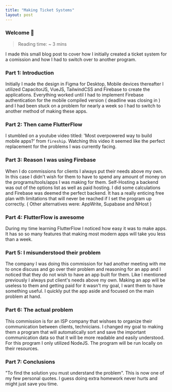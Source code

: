 ```yaml
---
title: "Making Ticket Systems"
layout: post
---
```


### Welcome 👋

> Reading time: ~ 3 mins

I made this small blog post to cover how I initially created a ticket system for a comission and how I had to switch over to another program.



### Part 1: Introduction

Initially I made the design in Figma for Desktop, Mobile devices thereafter I utilized CapacitorJS, VueJS, TailwindCSS and Firebase to create the applications. Everything worked until I had to implement Firebase authentication for the mobile compiled version ( deadline was closing in ) and I had been stuck on a problem for nearly a week so I had to switch to another method of making these apps.

### Part 2: Then came FlutterFlow

I stumbled on a youtube video titled: 'Most overpowered way to build mobile apps?' from `fireship`. Watching this video it seemed like the perfect replacement for the problems I was currently facing. 

### Part 3: Reason I was using Firebase

When I do commissions for clients I always put their needs above my own. In this case I didn't wish for them to have to spend any amount of money on the programs/tools/apps I was making for them. Self-Hosting a backend was out of the options list as well as paid hosting. I did some calculations and Firebase was deemed the perfect backend. It has a really enticing free plan with limitations that will never be reached if I set the program up correctly. ( Other alternatives were: AppWrite, Supabase and NHost )

### Part 4: FlutterFlow is awesome

During my time learning FlutterFlow I noticed how easy it was to make apps. It has so so many features that making most modern apps will take you less than a week.

### Part 5: I misunderstood their problem

The company I was doing this commission for had another meeting with me to once discuss and go over their problem and reasoning for an app and I noticed that they do not wish to have an app built for them. Like I mentioned previously I always put client's needs above my own. Making an app will be useless to them and getting paid for it wasn't my goal, I want them to have something useful. I quickly put the app aside and focused on the main problem at hand.

### Part 6: The actual problem

This commission is for an ISP company that wishses to organize their communication between clients, technicians. I changed my goal to making them a program that will automatically sort and save the important communication data so that it will be more readable and easily understood. For this program I only utilized NodeJS. The program will be run locally on their resources.

### Part 7: Conclusions

"To find the solution you must understand the problem". This is now one of my few personal quotes. I guess doing extra homework never hurts and might just save you time.